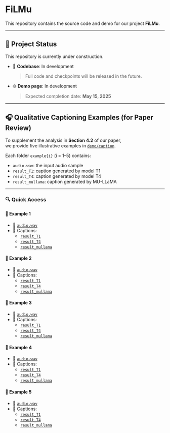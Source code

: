 # FiLMu

This repository contains the source code and demo for our project **FiLMu**.

---

## 🚧 Project Status

This repository is currently under construction.  
- 🧱 **Codebase**: In development  
  > Full code and checkpoints will be released in the future.
- 🌐 **Demo page**: In development  
  > Expected completion date: **May 15, 2025**

---

## 🎧 Qualitative Captioning Examples (for Paper Review)

To supplement the analysis in **Section 4.2** of our paper,  
we provide five illustrative examples in [`demo/caption`](./demo/caption).

Each folder `example{i}` (i = 1–5) contains:
- `audio.wav`: the input audio sample
- `result_T1`: caption generated by model T1
- `result_T4`: caption generated by model T4
- `result_mullama`: caption generated by MU-LLaMA

---

### 🔍 Quick Access

#### 📂 Example 1
- 🎵 [`audio.wav`](./demo/caption/example1/audio.wav)  
- 📄 Captions:  
  - [`result_T1`](./demo/caption/example1/result_T1)  
  - [`result_T4`](./demo/caption/example1/result_T4)  
  - [`result_mullama`](./demo/caption/example1/result_mullama)

#### 📂 Example 2
- 🎵 [`audio.wav`](./demo/caption/example2/audio.wav)  
- 📄 Captions:  
  - [`result_T1`](./demo/caption/example2/result_T1)  
  - [`result_T4`](./demo/caption/example2/result_T4)  
  - [`result_mullama`](./demo/caption/example2/result_mullama)

#### 📂 Example 3
- 🎵 [`audio.wav`](./demo/caption/example3/audio.wav)  
- 📄 Captions:  
  - [`result_T1`](./demo/caption/example3/result_T1)  
  - [`result_T4`](./demo/caption/example3/result_T4)  
  - [`result_mullama`](./demo/caption/example3/result_mullama)

#### 📂 Example 4
- 🎵 [`audio.wav`](./demo/caption/example4/audio.wav)  
- 📄 Captions:  
  - [`result_T1`](./demo/caption/example4/result_T1)  
  - [`result_T4`](./demo/caption/example4/result_T4)  
  - [`result_mullama`](./demo/caption/example4/result_mullama)

#### 📂 Example 5
- 🎵 [`audio.wav`](./demo/caption/example5/audio.wav)  
- 📄 Captions:  
  - [`result_T1`](./demo/caption/example5/result_T1)  
  - [`result_T4`](./demo/caption/example5/result_T4)  
  - [`result_mullama`](./demo/caption/example5/result_mullama)